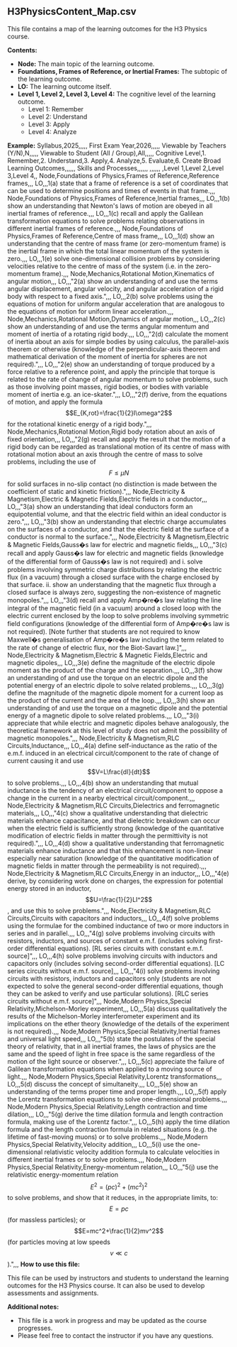 ## H3PhysicsContent_Map.csv

This file contains a map of the learning outcomes for the H3 Physics course.

**Contents:**

* **Node:** The main topic of the learning outcome.
* **Foundations, Frames of Reference, or Inertial Frames:** The subtopic of the learning outcome.
* **LO:** The learning outcome itself.
* **Level 1, Level 2, Level 3, Level 4:** The cognitive level of the learning outcome.
    * Level 1: Remember
    * Level 2: Understand
    * Level 3: Apply
    * Level 4: Analyze

**Example:**
Syllabus,2025,,,,,
First Exam Year,2026,,,,,
Viewable by Teachers (Y/N),N,,,,,
Viewable to Student (All / Group),All,,,,,
Cognitive Level,1. Remember,2. Understand,3. Apply,4. Analyze,5. Evaluate,6. Create
Broad Learning Outcomes,,,,,,
Skills and Processes,,,,,,
,,,,,,
,Level 1,Level 2,Level 3,Level 4,,
Node,Foundations of Physics,Frames of Reference,Reference frames,,,
LO,,,1(a) state that a frame of reference is a set of coordinates that can be used to determine positions and times of events in that frame.,,,
Node,Foundations of Physics,Frames of Reference,Inertial frames,,,
LO,,,1(b) show an understanding that Newton's laws of motion are obeyed in all inertial frames of reference.,,,
LO,,,1(c) recall and apply the Galilean transformation equations to solve problems relating observations in different inertial frames of reference.,,,
Node,Foundations of Physics,Frames of Reference,Centre of mass frame,,,
LO,,,1(d) show an understanding that the centre of mass frame (or zero-momentum frame) is the inertial frame in which the total linear momentum of the system is zero.,,,
LO,,,1(e) solve one-dimensional collision problems by considering velocities relative to the centre of mass of the system (i.e. in the zero-momentum frame).,,,
Node,Mechanics,Rotational Motion,Kinematics of angular motion,,,
LO,,,"2(a) show an understanding of and use the terms angular displacement, angular velocity, and angular acceleration of a rigid body  with respect to a fixed axis.",,,
LO,,,2(b) solve problems using the equations of motion for uniform angular acceleration that are analogous to the equations of motion for uniform linear acceleration.,,,
Node,Mechanics,Rotational Motion,Dynamics of angular motion,,,
LO,,,2(c) show an understanding of and use the terms angular momentum and moment of inertia of a rotating rigid body.,,,
LO,,,"2(d) calculate the moment of inertia about an axis for simple bodies by using calculus, the parallel-axis theorem or otherwise (knowledge of the perpendicular-axis theorem and mathematical derivation of the moment of inertia for spheres are not required).",,,
LO,,,"2(e) show an understanding of torque produced by a force relative to a reference point, and apply the principle that torque is related to the rate of change of angular momentum to solve problems, such as those involving point masses, rigid bodies, or bodies with variable moment of inertia e.g. an ice-skater.",,,
LO,,,"2(f) derive, from the equations of motion, and apply the formula $$E_{K,rot}=\frac{1}{2}I\omega^2$$ for the rotational kinetic energy of a rigid body.",,,
Node,Mechanics,Rotational Motion,Rigid body rotation about an axis of fixed orientation,,,
LO,,,"2(g) recall and apply the result that the motion of a rigid body can be regarded as translational motion of its centre of mass with rotational motion about an axis through the centre of mass to solve problems, including the use of $$F\le\mu N$$ for solid surfaces in no-slip contact (no distinction is made between the coefficient of static and kinetic friction).",,,
Node,Electricity & Magnetism,Electric & Magnetic Fields,Electric fields in a conductor,,,
LO,,,"3(a) show an understanding that ideal conductors form an equipotential volume, and that the electric field within an ideal conductor is zero.",,,
LO,,,"3(b) show an understanding that electric charge accumulates on the surfaces of a conductor, and that the electric field at the surface of a conductor is normal to the surface.",,,
Node,Electricity & Magnetism,Electric & Magnetic Fields,Gauss�s law for electric and magnetic fields,,,
LO,,,"3(c) recall and apply Gauss�s law  for electric and magnetic fields (knowledge of the differential form of Gauss�s law is not required) and 
i.	solve problems involving symmetric charge distributions by relating the electric flux (in a vacuum) through a closed surface with the charge enclosed by that surface.
ii.	show an understanding that the magnetic flux through a closed surface is always zero, suggesting the non-existence of magnetic monopoles.",,,
LO,,,"3(d) recall and apply Amp�re�s law  relating the line integral of the magnetic field (in a vacuum) around a closed loop with the electric current enclosed by the loop to solve problems involving symmetric field configurations (knowledge of the differential form of Amp�re�s law is not required). [Note further that students are not required to know Maxwell�s generalisation of Amp�re�s law including the term related to the rate of change of electric flux, nor the Biot-Savart law.]",,,
Node,Electricity & Magnetism,Electric & Magnetic Fields,Electric and magnetic dipoles,,,
LO,,,3(e) define the magnitude of the electric dipole moment as the product of the charge and the separation.,,,
LO,,,3(f) show an understanding of and use the torque on an electric dipole and the potential energy of an electric dipole to solve related problems.,,,
LO,,,3(g) define the magnitude of the magnetic dipole moment for a current loop as the product of the current and the area of the loop.,,,
LO,,,3(h) show an understanding of and use the torque on a magnetic dipole and the potential energy of a magnetic dipole to solve related problems.,,,
LO,,,"3(i) appreciate that while electric and magnetic dipoles behave analogously, the theoretical framework at this level of study does not admit the possibility of magnetic monopoles.",,,
Node,Electricity & Magnetism,RLC Circuits,Inductance,,,
LO,,,4(a) define self-inductance as the ratio of the e.m.f. induced in an electrical circuit/component to the rate of change of current causing it and use $$V=L\frac{dI}{dt}$$ to solve problems.,,,
LO,,,4(b) show an understanding that mutual inductance is the tendency of an electrical circuit/component to oppose a change in the current in a nearby electrical circuit/component.,,,
Node,Electricity & Magnetism,RLC Circuits,Dielectrics and ferromagnetic materials,,,
LO,,,"4(c) show a qualitative understanding that dielectric materials enhance capacitance, and that dielectric breakdown can occur when the electric field is sufficiently strong (knowledge of the quantitative modification of electric fields in matter through the permittivity is not required).",,,
LO,,,4(d) show a qualitative understanding that ferromagnetic materials enhance inductance and that this enhancement is non-linear especially near saturation (knowledge of the quantitative modification of magnetic fields in matter through the permeability is not required).,,,
Node,Electricity & Magnetism,RLC Circuits,Energy in an inductor,,,
LO,,,"4(e) derive, by considering work done on charges, the expression for potential energy stored in an inductor,$$U=\frac{1}{2}LI^2$$ , and use this to solve problems.",,,
Node,Electricity & Magnetism,RLC Circuits,Circuits with capacitors and inductors,,,
LO,,,4(f) solve problems using the formulae for the combined inductance of two or more inductors in series and in parallel.,,,
LO,,,"4(g) solve problems involving circuits with resistors, inductors, and sources of constant e.m.f. (includes solving first-order differential equations). [RL series circuits with constant e.m.f. source]",,,
LO,,,4(h) solve problems involving circuits with inductors and capacitors only (includes solving second-order differential equations). [LC series circuits without e.m.f. source],,,
LO,,,"4(i) solve problems involving circuits with resistors, inductors and capacitors only (students are not expected to solve the general second-order differential equations, though they can be asked to verify and use particular solutions). [RLC series circuits without e.m.f. source]",,,
Node,Modern Physics,Special Relativity,Michelson-Morley experiment,,,
LO,,,5(a) discuss qualitatively the results of the Michelson-Morley interferometer experiment and its implications on the ether theory (knowledge of the details of the experiment is not required).,,,
Node,Modern Physics,Special Relativity,Inertial frames and universal light speed,,,
LO,,,"5(b) state the postulates of the special theory of relativity, that in all inertial frames, the laws of physics are the same and the speed of light in free space is the same regardless of the motion of the light source or observer.",,,
LO,,,5(c) appreciate the failure of Galilean transformation equations when applied to a moving source of light.,,,
Node,Modern Physics,Special Relativity,Lorentz transformations,,,
LO,,,5(d) discuss the concept of simultaneity.,,,
LO,,,5(e) show an understanding of the terms proper time and proper length.,,,
LO,,,5(f) apply the Lorentz transformation equations to solve one-dimensional problems.,,,
Node,Modern Physics,Special Relativity,Length contraction and time dilation,,,
LO,,,"5(g) derive the time dilation formula and length contraction formula, making use of the Lorentz factor.",,,
LO,,,5(h) apply the time dilation formula and the length contraction formula in related situations (e.g. the lifetime of fast-moving muons) or to solve problems.,,,
Node,Modern Physics,Special Relativity,Velocity addition,,,
LO,,,5(i) use the one-dimensional relativistic velocity addition formula to calculate velocities in different inertial frames or to solve problems.,,,
Node,Modern Physics,Special Relativity,Energy-momentum relation,,,
LO,,,"5(j) use the relativistic energy-momentum relation $$E^2={(pc)}^2+\left(mc^2\right)^2$$ to solve problems, and show that it reduces, in the appropriate limits, to:
	$$E=pc$$ (for massless particles); or
	$$E=mc^2+\frac{1}{2}mv^2$$ (for particles moving at low speeds $$v\ll c$$).",,,
**How to use this file:**

This file can be used by instructors and students to understand the learning outcomes for the H3 Physics course. It can also be used to develop assessments and assignments.

**Additional notes:**

* This file is a work in progress and may be updated as the course progresses.
* Please feel free to contact the instructor if you have any questions.
